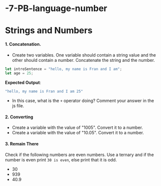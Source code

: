 # -7-PB-language-number

# Strings and Numbers

#### 1. Concatenation. 
* Create two variables. One variable should contain a string value and the other should contain a number. Concatenate the string and the number.
```javascript
let introSentence = "hello, my name is Fran and I am";
let age = 25;
```

**Expected Output**: 
```javascript
"hello, my name is Fran and I am 25"
```
* In this case, what is the `+` operator doing? Comment your answer in the js file.

#### 2. Converting 
* Create a variable with the value of "1005". Convert it to a number.
* Create a variable with the value of "10.05". Convert it to a number. 

#### 3. Remain There
Check if the following numbers are even numbers. Use a ternary and if the number is even print `30 is even`, else print that it is odd.
* 30
* 939
* 40.9



